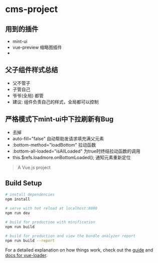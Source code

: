 # cms-project
## 用到的插件
- mint-ui
- vue-preview 缩略图插件
- 
## 父子组件样式总结
- 父不管子
- 子管自己
- 爷爷(全局) 都管
- 建议: 组件负责自己的样式，全局都可以控制
## 严格模式下mint-ui中下拉刷新有Bug
- <!DOCTYPE html>  去掉
- auto-fill="false" 自动帮助发请求填充满父元素
- :bottom-method="loadBottom" 拉动函数
- :bottom-all-loaded="isAllLoaded" 为true时终结拉动函数的调用
- this.$refs.loadmore.onBottomLoaded(); 通知元素重新定位

> A Vue.js project

## Build Setup

``` bash
# install dependencies
npm install

# serve with hot reload at localhost:8080
npm run dev

# build for production with minification
npm run build

# build for production and view the bundle analyzer report
npm run build --report
```

For a detailed explanation on how things work, check out the [guide](http://vuejs-templates.github.io/webpack/) and [docs for vue-loader](http://vuejs.github.io/vue-loader).
